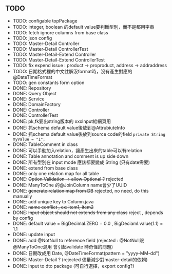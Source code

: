 

## TODO

- TODO: configable topPackage
- TODO: integer, boolean 的default value要判斷型別，而不是都用字串
- TODO: fetch ignore columns from base class 
- TODO: json config
- TODO: Master-Detail Controller
- TODO: Master-Detail ControllerTest 
- TODO: Master-Detail-Extend Controller
- TODO: Master-Detail-Extend ControllerTest
- TODO: fix expend issue : product -> proproduct, address -> addraddress
- TODO: 日期格式裡的中文註解沒format時，沒有產生對應的@DateTimeFormat
- TODO: gen constants form option
- DONE: Repository
- DONE: Query Object
- DONE: Service
- DONE: DomainFactory
- DONE: Controller
- DONE: ControllerTest
- DONE: pk,fk要出string版本的 xxxInput給網頁用
- DONE: 抓schema default value後放到@AttrubiuteInfo
- DONE: 抓schema default value後放到source code的field `private String myValue = "1";`
- DONE: TableComment in class
- DONE: 可以手動加入relation，讓產生出來的table可以有relation
- DONE: Table annotation  and comment is up side down
- DONE: 所有型別在 input mode 應該都要變成 String  (只有date需要)
- DONE: extend from base class
- DONE: only one relation map for all table
- DONE: ~~Option Validation -> allow Optional<T> ?~~ rejected
- DONE: ManyToOne 的@JoinColumn name會少了UUID
- DONE: ~~generate relation map from DB~~ rejected, no need, do this manually
- DONE: add unique key to Column.java
- DONE: ~~name conflict , ex: item1, item2~~
- DONE: ~~Input object should not extends from any class~~ reject , depends by config
- DONE: default value = BigDecimal.ZERO = 0.0 , BigDeciaml.value(1.1) = 1.1
- DONE: update input
- DONE: add @NotNull to reference field (rejected : @NotNull跟@ManyToOne混用 會引起validate 時奇怪的問題)
- DONE: 日期改成用 Date, @DateTimeFormat(pattern = "yyyy-MM-dd")
- DONE: Master-Detail ? (rejected 儘量減少對master-detail的依賴)
- DONE: input to dto package (可自行選擇，export config?)
